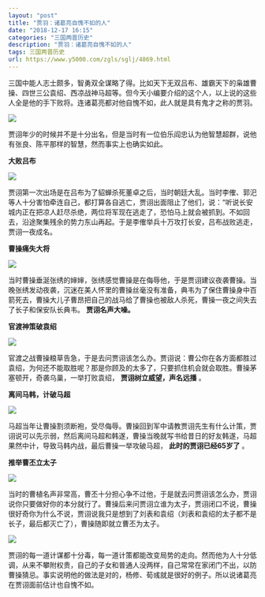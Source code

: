 ```yaml
---
layout: "post"
title: "贾羽：诸葛亮自愧不如的人"
date: "2018-12-17 16:15"
categories: "三国两晋历史"
description: "贾羽：诸葛亮自愧不如的人"
tags: 三国两晋历史
url: https://www.y5000.com/zgls/sglj/4869.html
---
```






三国中能人志士颇多，智勇双全谋略了得。比如天下无双吕布、雄霸天下的枭雄曹操、四世三公袁绍、西凉战神马超等。但今天小编要介绍的这个人，以上说的这些人全是他的手下败将。连诸葛亮都对他自愧不如，此人就是具有鬼才之称的贾羽。

![](https://img.y5000.com/uploads/allimg/161110/0921064914-0.jpg)

贾诩年少的时候并不是十分出名，但是当时有一位伯乐阎忠认为他智慧超群，说他有张良、陈平那样的智慧，然而事实上也确实如此。

**大败吕布**

![](https://img.y5000.com/uploads/allimg/161110/0921061W0-1.jpg)

贾诩第一次出场是在吕布为了貂蝉杀死董卓之后，当时朝廷大乱。当时李傕、郭汜等人十分害怕牵连自己，都打算各自逃亡，贾诩出面阻止了他们，说：“听说长安城内正在把凉人赶尽杀绝，两位将军现在逃走了，恐怕马上就会被抓到。不如回去，沿途聚集残余的势力东山再起。于是李傕举兵十万攻打长安，吕布战败逃走，贾诩一夜成名。

**曹操痛失大将**

**![](https://img.y5000.com/uploads/allimg/161110/0921061212-2.jpg)**

当时曹操垂涎张绣的婶婶，张绣感觉曹操是在侮辱他，于是贾诩建议夜袭曹操。当晚张绣发动夜袭，沉迷在美人怀里的曹操丝毫没有准备，典韦为了保住曹操身中百箭死去，曹操大儿子曹昂把自己的战马给了曹操也被敌人杀死，曹操一夜之间失去了长子和保安队长典韦。
**贾诩名声大噪。**

**官渡神策破袁绍**

![](https://img.y5000.com/uploads/allimg/161110/0921061609-3.jpg)

官渡之战曹操粮草告急，于是去问贾诩该怎么办。贾诩说：曹公你在各方面都胜过袁绍，为何还不能取胜呢？那是你顾及的太多了，只要抓住机会就会取胜。曹操茅塞顿开，奇袭乌巢，一举打败袁绍，
**贾诩树立威望，声名远播** 。

**离间马韩，计破马超**

![](https://img.y5000.com/uploads/allimg/161110/0921064c2-4.jpg)

马超当年让曹操割须断袍，受尽侮辱。曹操回到军中请教贾诩先生有什么计策，贾诩说可以先示弱，然后离间马超和韩遂，曹操当晚就写书给昔日的好友韩遂，马超果然中计，导致马韩内战，最后曹操一举攻破马超，
**此时的贾诩已经65岁了** 。

**推举曹丕立太子**

![](https://img.y5000.com/uploads/allimg/161110/0921061139-5.jpg)

当时的曹植名声非常高，曹丕十分担心争不过他，于是就去问贾诩该怎么办，贾诩说你只要做好你的本分就行了。曹操后来问贾诩立谁为太子，贾诩闭口不说，曹操很好奇你为什么不说，贾诩说我只是想到了刘表和袁绍（刘表和袁绍的太子都不是长子，最后都灭亡了），曹操随即就立曹丕为太子。

![](https://img.y5000.com/uploads/allimg/161110/0921061a2-6.jpg)

贾诩的每一道计谋都十分毒，每一道计策都能改变局势的走向。然而他为人十分低调，从来不攀附权贵，自己的子女和普通人没两样，自己常常在家闭门不出，以防曹操猜忌。事实说明他的做法是对的，杨修、荀彧就是很好的例子。所以说诸葛亮在贾诩面前估计也自愧不如。
